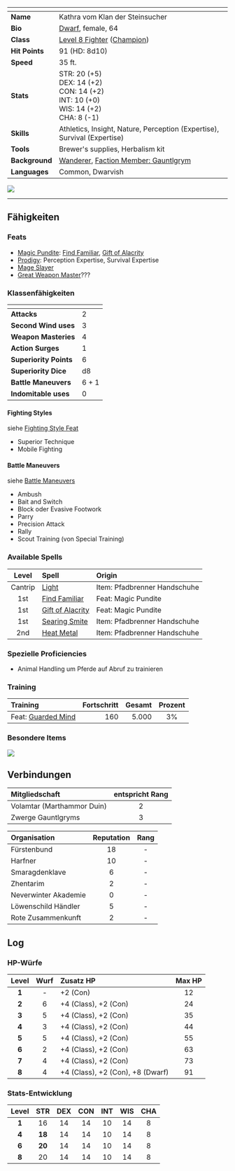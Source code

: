
| <!-- -->       | <!-- -->                                                                                            |
| :------------- | :-------------------------------------------------------------------------------------------------- |
| **Name**       | Kathra vom Klan der Steinsucher                                                                     |
| **Bio**        | [Dwarf](https://lolindhir.github.io/PnP/rules/races/dwarf), female, 64                                                                    |
| **Class**      | [Level 8 Fighter](https://lolindhir.github.io/PnP/rules/classes/fighter) ([Champion](https://lolindhir.github.io/PnP/rules/classes/fighter/champion))                                       |
| **Hit Points** | 91 (HD: 8d10)                                                                                       |
| **Speed**      | 35 ft.                                                                                              |
| **Stats**      | STR: 20 (+5)<br>DEX: 14 (+2)<br>CON: 14 (+2)<br>INT: 10 (+0)<br>WIS: 14 (+2)<br>CHA: 8 (-1)         |
| **Skills**     | Athletics, Insight, Nature, Perception (Expertise), Survival (Expertise)                            |
| **Tools**      | Brewer's supplies, Herbalism kit                                                                    |
| **Background** | [Wanderer](https://lolindhir.github.io/PnP/rules/creation/character_creation/backgrounds/backgrounds_features), [Faction Member: Gauntlgrym](https://lolindhir.github.io/PnP/rules/creation/character_creation/backgrounds/backgrounds_connections) |
| **Languages**  | Common, Dwarvish                                                                                    |

<img src="assets/campaigns/Starter/PCs/Kathra.png" class="image">

___


## Fähigkeiten

### Feats
- [Magic Pundite](https://lolindhir.github.io/PnP/feats/Magic%2520Pundite): [Find Familiar](https://lolindhir.github.io/PnP/spells/Find%2520Familiar), [Gift of Alacrity](https://lolindhir.github.io/PnP/spells/Gift%2520of%2520Alacrity)
- [Prodigy](https://lolindhir.github.io/PnP/feats/Prodigy): Perception Expertise, Survival Expertise
- [Mage Slayer](https://lolindhir.github.io/PnP/feats/Mage%2520Slayer)
- [Great Weapon Master](https://lolindhir.github.io/PnP/feats/Great%2520Weapon%2520Master)???

### Klassenfähigkeiten

| <!-- -->               | <!-- --> |
| :--------------------- | :------- |
| **Attacks**            | 2        |
| **Second Wind uses**   | 3        |
| **Weapon Masteries**   | 4        |
| **Action Surges**      | 1        |
| **Superiority Points** | 6        |
| **Superiority Dice**   | d8       |
| **Battle Maneuvers**   | 6 + 1    |
| **Indomitable uses**   | 0        |

#### Fighting Styles
siehe [Fighting Style Feat](https://lolindhir.github.io/PnP/feats/Fighting%2520Style)
<div class="listNoGap"></div>

- Superior Technique
- Mobile Fighting

#### Battle Maneuvers
siehe [Battle Maneuvers](https://lolindhir.github.io/PnP/rules/classes/fighter/maneuvers)
<div class="listNoGap"></div>

- Ambush
- Bait and Switch
- Block oder Evasive Footwork
- Parry
- Precision Attack
- Rally
- Scout Training (von Special Training)


### Available Spells

|  Level  | Spell                       | Origin                       |
| :-----: | :-------------------------- | :--------------------------- |
| Cantrip | [Light](https://lolindhir.github.io/PnP/spells/Light)            | Item: Pfadbrenner Handschuhe |
|   1st   | [Find Familiar](https://lolindhir.github.io/PnP/spells/Find%2520Familiar)    | Feat: Magic Pundite          |
|   1st   | [Gift of Alacrity](https://lolindhir.github.io/PnP/spells/Gift%2520of%2520Alacrity) | Feat: Magic Pundite          |
|   1st   | [Searing Smite](https://lolindhir.github.io/PnP/spells/Searing%2520Smite)    | Item: Pfadbrenner Handschuhe |
|   2nd   | [Heat Metal](https://lolindhir.github.io/PnP/spells/Heat%2520Metal)       | Item: Pfadbrenner Handschuhe |



### Spezielle Proficiencies
- Animal Handling um Pferde auf Abruf zu trainieren

### Training
| Training                     | Fortschritt | Gesamt | Prozent |
| :--------------------------- | ----------: | -----: | :-----: |
| Feat: [Guarded Mind](https://lolindhir.github.io/PnP/feats/Guarded%2520Mind) |         160 |  5.000 |   3%    |


### Besondere Items
<img src="assets/campaigns/Starter/PCs/KathraTridem.png" class="image">



## Verbindungen

| Mitgliedschaft             | entspricht Rang |
| :------------------------- | :-------------: |
| Volamtar (Marthammor Duin) |        2        |
| Zwerge Gauntlgryms         |        3        |

| Organisation         | Reputation | Rang |
| :------------------- | :--------: | :--: |
| Fürstenbund          |     18     |  -   |
| Harfner              |     10     |  -   |
| Smaragdenklave       |     6      |  -   |
| Zhentarim            |     2      |  -   |
| Neverwinter Akademie |     0      |  -   |
| Löwenschild Händler  |     5      |  -   |
| Rote Zusammenkunft   |     2      |  -   |



## Log

### HP-Würfe
| Level | Wurf | Zusatz HP                        | Max HP |
| :---: | :--: | :------------------------------- | :----: |
| **1** |  -   | +2 (Con)                         |   12   |
| **2** |  6   | +4 (Class), +2 (Con)             |   24   |
| **3** |  5   | +4 (Class), +2 (Con)             |   35   |
| **4** |  3   | +4 (Class), +2 (Con)             |   44   |
| **5** |  5   | +4 (Class), +2 (Con)             |   55   |
| **6** |  2   | +4 (Class), +2 (Con)             |   63   |
| **7** |  4   | +4 (Class), +2 (Con)             |   73   |
| **8** |  4   | +4 (Class), +2 (Con), +8 (Dwarf) |   91   |

### Stats-Entwicklung
| Level |  STR   | DEX | CON | INT | WIS | CHA |
| :---: | :----: | :-: | :-: | :-: | :-: | :-: |
| **1** |   16   | 14  | 14  | 10  | 14  |  8  |
| **4** | **18** | 14  | 14  | 10  | 14  |  8  |
| **6** | **20** | 14  | 14  | 10  | 14  |  8  |
| **8** |   20   | 14  | 14  | 10  | 14  |  8  |